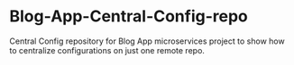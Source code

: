 # Blog-App-Central-Config-repo
Central Config repository for Blog App microservices project to show how to centralize configurations on just one remote repo.
